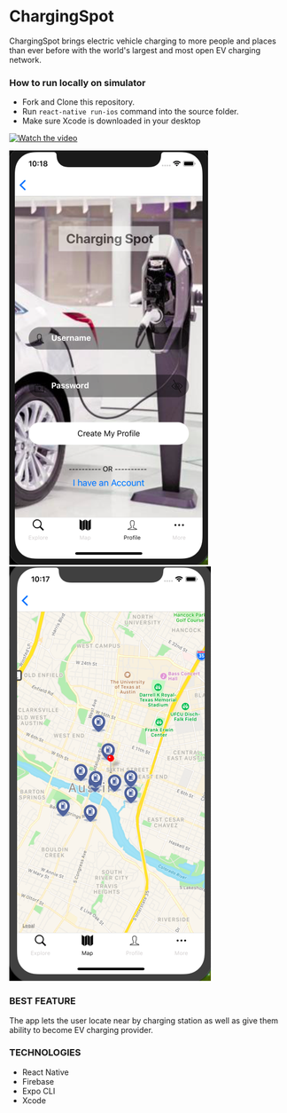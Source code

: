 
# ChargingSpot

ChargingSpot brings electric vehicle charging to more people and places than ever before with the world's largest and most open EV charging network. 

### How to run locally on simulator

* Fork and Clone this repository.
* Run `react-native run-ios` command into the source folder.
* Make sure Xcode is downloaded in your desktop


[![Watch the video](https://raw.github.com/GabLeRoux/WebMole/master/ressources/WebMole_Youtube_Video.png)](https://youtu.be/s5pRy_bY_VA)

<img src="ChargingSpot/assets/ login.png"/>


<img src="ChargingSpot/assets/map.png"/>


### BEST FEATURE

The app lets the user locate near by charging station as well as give them ability to become EV charging provider.

### TECHNOLOGIES

* React Native
* Firebase
* Expo CLI
* Xcode






